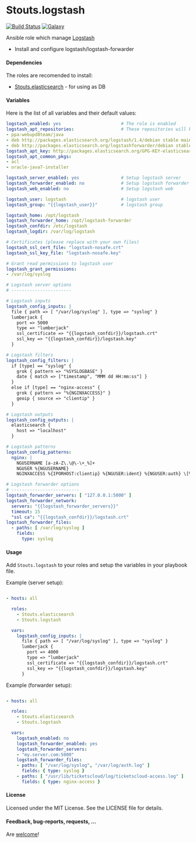 Stouts.logstash
==============

[![Build Status](http://img.shields.io/travis/Stouts/Stouts.logstash.svg?style=flat-square)](https://travis-ci.org/Stouts/Stouts.logstash)
[![Galaxy](http://img.shields.io/badge/galaxy-Stouts.logstash-blue.svg?style=flat-square)](https://galaxy.ansible.com/list#/roles/1995)

Ansible role which manage [Logstash](http://www.elasticsearch.org/overview/logstash/)

* Install and configure logstash/logstash-forwarder

#### Dependencies

The roles are recomended to install:

* [Stouts.elasticsearch](https://github.com/Stouts/Stouts.elasticsearch) - for using as DB

#### Variables

Here is the list of all variables and their default values:

```yaml
logstash_enabled: yes                       # The role is enabled
logstash_apt_repositories:                  # These repositories will be added to system
- ppa:webupd8team/java
- deb http://packages.elasticsearch.org/logstash/1.4/debian stable main
- deb http://packages.elasticsearch.org/logstashforwarder/debian stable main
logstash_apt_key: http://packages.elasticsearch.org/GPG-KEY-elasticsearch
logstash_apt_common_pkgs:
- acl
- oracle-java7-installer

logstash_server_enabled: yes                # Setup logstash server
logstash_forwarder_enabled: no              # Setup logstash forwarder
logstash_web_enabled: no                    # Setup logstash web

logstash_user: logstash                     # logstash user
logstash_group: "{{logstash_user}}"         # logstash group

logstash_home: /opt/logstash
logstash_forwarder_home: /opt/logstash-forwarder
logstash_confdir: /etc/logstash
logstash_logdir: /var/log/logstash

# Certificates (please replace with your own files)
logstash_ssl_cert_file: "logstash-nosafe.crt"
logstash_ssl_key_file: "logstash-nosafe.key"

# Grant read permissions to logstash user
logstash_grant_permissions:
- /var/log/syslog

# Logstash server options
# -----------------------

# Logstash inputs
logstash_config_inputs: |
  file { path => [ "/var/log/syslog" ], type => "syslog" }
  lumberjack {
    port => 5000
    type => "lumberjack"
    ssl_certificate => "{{logstash_confdir}}/logstash.crt"
    ssl_key => "{{logstash_confdir}}/logstash.key"
  }

# Logstash filters
logstash_config_filters: |
  if [type] == "syslog" {
    grok { pattern => "%SYSLOGBASE" }
    date { match => ["timestamp", "MMM dd HH:mm:ss"] }
  }
  else if [type] == "nginx-access" {
    grok { pattern => "%{NGINXACCESS}" }
    geoip { source => "clientip" }
  }

# Logstash outputs
logstash_config_outputs: |
  elasticsearch {
    host => "localhost"
  }

# Logstash patterns
logstash_config_patterns:
  nginx: |
    NGUSERNAME [a-zA-Z\.\@\-\+_%]+
    NGUSER %{NGUSERNAME}
    NGINXACCESS %{IPORHOST:clientip} %{NGUSER:ident} %{NGUSER:auth} \[%{HTTPDATE:timestamp}\] "%{WORD:verb} %{URIPATHPARAM:request} HTTP/%{NUMBER:httpversion}" %{NUMBER:response} (?:%{NUMBER:bytes}|-) (?:"(?:%{URI:referrer}|-)"|%{QS:referrer}) %{QS:agent}

# Logstash forwarder options
# --------------------------
logstash_forwarder_servers: [ "127.0.0.1:5000" ]
logstash_forwarder_network:
  servers: "{{logstash_forwarder_servers}}"
  timeout: 15
  "ssl ca": "{{logstash_confdir}}/logstash.crt"
logstash_forwarder_files:
  - paths: [ /var/log/syslog ]
    fields:
      type: syslog
```

#### Usage

Add `Stouts.logstash` to your roles and setup the variables in your playbook file.

Example (server setup):

```yaml

- hosts: all

  roles:
    - Stouts.elasticsearch
    - Stouts.logstash

  vars:
    logstash_config_inputs: |
      file { path => [ "/var/log/syslog" ], type => "syslog" }
      lumberjack {
        port => 4000
        type => "lumberjack"
        ssl_certificate => "{{logstash_confdir}}/logstash.crt"
        ssl_key => "{{logstash_confdir}}/logstash.key"
      }
```

Example (forwarder setup):

```yaml

- hosts: all

  roles:
    - Stouts.elasticsearch
    - Stouts.logstash

  vars:
    logstash_enabled: no
    logstash_forwarder_enabled: yes
    logstash_forwarder_servers:
    - "my.server.com:5000"
    logstash_forwarder_files:
    - paths: [ "/var/log/syslog", "/var/log/auth.log" ]
      fields: { type: syslog }
    - paths: [ "/usr/lib/ticketscloud/log/ticketscloud-access.log" ]
      fields: { type: nginx-access }
```

#### License

Licensed under the MIT License. See the LICENSE file for details.

#### Feedback, bug-reports, requests, ...

Are [welcome](https://github.com/Stouts/Stouts.logstash/issues)!

